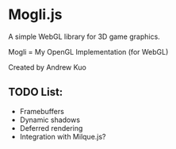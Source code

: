 # Mogli.js
A simple WebGL library for 3D game graphics.

Mogli = My OpenGL Implementation (for WebGL)

Created by Andrew Kuo

## TODO List:
- Framebuffers
- Dynamic shadows
- Deferred rendering
- Integration with Milque.js?
